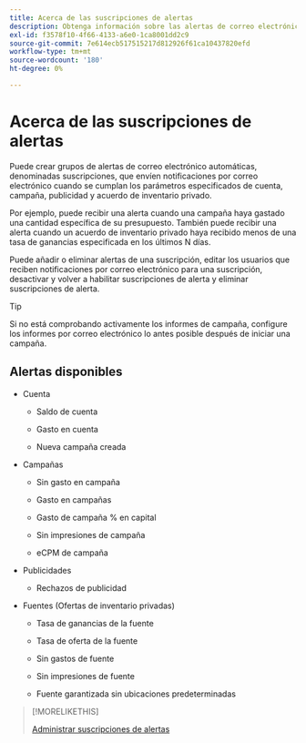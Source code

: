 ```yaml
---
title: Acerca de las suscripciones de alertas
description: Obtenga información sobre las alertas de correo electrónico automáticas.
exl-id: f3578f10-4f66-4133-a6e0-1ca8001dd2c9
source-git-commit: 7e614ecb517515217d812926f61ca10437820efd
workflow-type: tm+mt
source-wordcount: '180'
ht-degree: 0%

---
```


# Acerca de las suscripciones de alertas

Puede crear grupos de alertas de correo electrónico automáticas, denominadas suscripciones, que envíen notificaciones por correo electrónico cuando se cumplan los parámetros especificados de cuenta, campaña, publicidad y acuerdo de inventario privado.

Por ejemplo, puede recibir una alerta cuando una campaña haya gastado una cantidad específica de su presupuesto. También puede recibir una alerta cuando un acuerdo de inventario privado haya recibido menos de una tasa de ganancias especificada en los últimos N días.

Puede añadir o eliminar alertas de una suscripción, editar los usuarios que reciben notificaciones por correo electrónico para una suscripción, desactivar y volver a habilitar suscripciones de alerta y eliminar suscripciones de alerta.

>[!TIP]
>
> Si no está comprobando activamente los informes de campaña, configure los informes por correo electrónico lo antes posible después de iniciar una campaña.

## Alertas disponibles

* Cuenta

   * Saldo de cuenta

   * Gasto en cuenta

   * Nueva campaña creada

* Campañas

   * Sin gasto en campaña

   * Gasto en campañas

   * Gasto de campaña % en capital

   * Sin impresiones de campaña

   * eCPM de campaña

* Publicidades

   * Rechazos de publicidad

* Fuentes (Ofertas de inventario privadas)

   * Tasa de ganancias de la fuente

   * Tasa de oferta de la fuente

   * Sin gastos de fuente

   * Sin impresiones de fuente

   * Fuente garantizada sin ubicaciones predeterminadas

>[!MORELIKETHIS]
>
>[Administrar suscripciones de alertas](alerts-manage.md)
